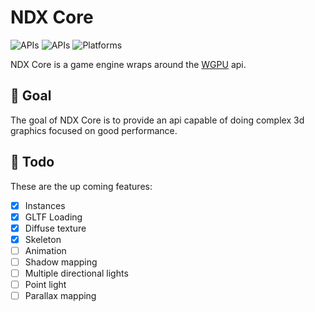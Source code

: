 # NDX Core

![APIs](https://img.shields.io/badge/Rust-gray?logo=rust&style=flat-square)
![APIs](https://img.shields.io/badge/Vulkan-gray?logo=Vulkan&style=flat-square)
![Platforms](https://img.shields.io/badge/platforms-windows%20%7C%20linux%20%7C%20mac%20%7C%20android-red?style=flat-square)

NDX Core is a game engine wraps around the [WGPU](https://github.com/gfx-rs/wgpu) api.

## 🎯 Goal

The goal of NDX Core is to provide an api capable of doing complex 3d graphics focused on good performance.

## 📃 Todo

These are the up coming features:
- [x] Instances
- [x] GLTF Loading
- [x] Diffuse texture
- [x] Skeleton
- [ ] Animation
- [ ] Shadow mapping
- [ ] Multiple directional lights
- [ ] Point light
- [ ] Parallax mapping